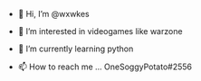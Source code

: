 - 👋 Hi, I’m @wxwkes
- 👀 I’m interested in videogames like warzone
- 🌱 I’m currently learning python

- 📫 How to reach me ... OneSoggyPotato#2556
